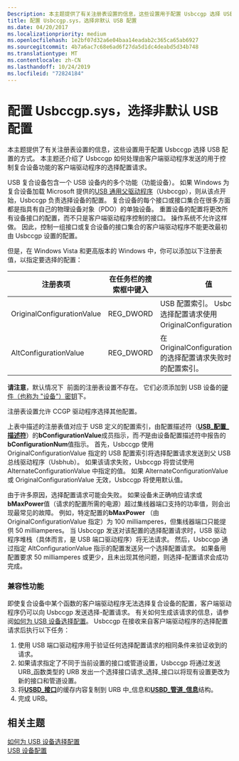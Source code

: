 ```yaml
---
Description: 本主题提供了有关注册表设置的信息，这些设置用于配置 Usbccgp 选择 USB 配置的方式。
title: 配置 Usbccgp.sys，选择非默认 USB 配置
ms.date: 04/20/2017
ms.localizationpriority: medium
ms.openlocfilehash: 1e2bf07d32a6e04baa14eadab2c365ca65ab6927
ms.sourcegitcommit: 4b7a6ac7c68e6ad6f27da5d1dc4deabd5d34b748
ms.translationtype: MT
ms.contentlocale: zh-CN
ms.lasthandoff: 10/24/2019
ms.locfileid: "72824184"
---
```

# <a name="configuring-usbccgpsys-to-select-a-non-default-usb-configuration"></a>配置 Usbccgp.sys，选择非默认 USB 配置


本主题提供了有关注册表设置的信息，这些设置用于配置 Usbccgp 选择 USB 配置的方式。 本主题还介绍了 Usbccgp 如何处理由客户端驱动程序发送的用于控制复合设备功能的客户端驱动程序的选择配置请求。




USB 复合设备包含一个 USB 设备内的多个功能（功能设备）。 如果 Windows 为复合设备加载 Microsoft 提供的[USB 通用父驱动程序](usb-common-class-generic-parent-driver.md)（Usbccgp），则从该点开始，Usbccgp 负责选择设备的配置。 复合设备的每个接口或接口集合在很多方面都是指具有自己的物理设备对象（PDO）的单独设备。 重置设备的配置将更改所有设备接口的配置，而不只是客户端驱动程序控制的接口。 操作系统不允许这样做。 因此，控制一组接口或复合设备的接口集合的客户端驱动程序不能更改最初由 Usbccgp 设置的配置。

但是，在 Windows Vista 和更高版本的 Windows 中，你可以添加以下注册表值，以指定要选择的配置：

| 注册表项               | 在任务栏的搜索框中键入       | 值                                                                                                          | Default Value |
|----------------------------|------------|----------------------------------------------------------------------------------------------------------------|---------------|
| OriginalConfigurationValue | REG\_DWORD | USB 配置索引。 Usbccgp 对选择配置请求使用 OriginalConfigurationValue。 | 0             |
| AltConfigurationValue      | REG\_DWORD | 在 OriginalConfigurationValue 的选择配置请求失败时要使用的配置索引。      | 0             |

 

**请注意**，默认情况下  前面的注册表设置不存在。 它们必须添加到 USB 设备的[硬件（也称为 "设备"）密钥](https://docs.microsoft.com/windows-hardware/drivers/install/opening-a-device-s-hardware-key)下。

 

注册表设置允许 CCGP 驱动程序选择其他配置。

上表中描述的注册表值对应于 USB 定义的配置索引，由配置描述符（[**USB\_配置\_描述符**](https://docs.microsoft.com/windows-hardware/drivers/ddi/usbspec/ns-usbspec-_usb_configuration_descriptor)）的**bConfigurationValue**成员指示，而*不*是由设备配置描述符中报告的**bConfigurationNum**值指示。 首先，Usbccgp 使用 OriginalConfigurationValue 指定的 USB 配置索引将选择配置请求发送到父 USB 总线驱动程序（Usbhub）。 如果该请求失败，Usbccgp 将尝试使用 AlternateConfigurationValue 中指定的值。 如果 AlternateConfigurationValue 或 OriginalConfigurationValue 无效，Usbccgp 将使用默认值。

由于许多原因，选择配置请求可能会失败。 如果设备未正确响应请求或**bMaxPower**值（请求的配置所需的电源）超过集线器端口支持的功率值，则会出现最常见的故障。 例如，特定配置的**bMaxPower** （由 OriginalConfigurationValue 指定）为 100 milliamperes，但集线器端口只能提供 50 milliamperes。 当 Usbccgp 发送对该配置的选择配置请求时，USB 驱动程序堆栈（具体而言，是 USB 端口驱动程序）将无法请求。 然后，Usbccgp 通过指定 AltConfigurationValue 指示的配置发送另一个选择配置请求。 如果备用配置要求 50 milliamperes 或更少，且未出现其他问题，则选择-配置请求会成功完成。

### <a href="" id="compatibility-feature"></a>兼容性功能

即使复合设备中某个函数的客户端驱动程序无法选择复合设备的配置，客户端驱动程序仍可以向 Usbccgp 发送选择-配置请求。 有关如何生成该请求的信息，请参阅[如何为 USB 设备选择配置](how-to-select-a-configuration-for-a-usb-device.md)。 Usbccgp 在接收来自客户端驱动程序的选择配置请求后执行以下任务：

1.  使用 USB 端口驱动程序用于验证任何选择配置请求的相同条件来验证收到的请求。
2.  如果请求指定了不同于当前设置的接口或管道设置，Usbccgp 将通过发送 URB\_函数类型的 URB 发出一个选择接口请求\_选择\_接口以将现有设置更改为新的接口和管道设置。
3.  将[**USBD\_接口**](https://docs.microsoft.com/windows-hardware/drivers/ddi/usb/ns-usb-_usbd_interface_information)的缓存内容复制到 URB 中\_信息和[**USBD\_管道\_信息**](https://docs.microsoft.com/windows-hardware/drivers/ddi/usb/ns-usb-_usbd_pipe_information)结构。
4.  完成 URB。

## <a name="related-topics"></a>相关主题
[如何为 USB 设备选择配置](how-to-select-a-configuration-for-a-usb-device.md)  
[USB 设备配置](configuring-usb-devices.md)  



